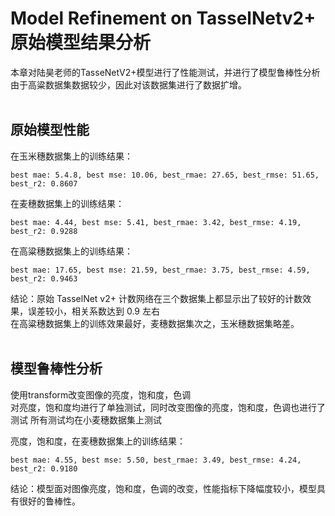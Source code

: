 # Model Refinement on TasselNetv2+ 原始模型结果分析

本章对陆昊老师的TasseNetV2+模型进行了性能测试，并进行了模型鲁棒性分析<br>
由于高粱数据集数据较少，因此对该数据集进行了数据扩增。<br><br>

## 原始模型性能
在玉米穗数据集上的训练结果：<br>
````
best mae: 5.4.8, best mse: 10.06, best_rmae: 27.65, best_rmse: 51.65, best_r2: 0.8607
````
在麦穗数据集上的训练结果：<br>
````
best mae: 4.44, best mse: 5.41, best_rmae: 3.42, best_rmse: 4.19, best_r2: 0.9288
````
在高粱穗数据集上的训练结果：<br>
````
best mae: 17.65, best mse: 21.59, best_rmae: 3.75, best_rmse: 4.59, best_r2: 0.9463
````
结论：原始 TasselNet v2+ 计数网络在三个数据集上都显示出了较好的计数效果，误差较小，相关系数达到 0.9 左右<br>
      在高粱穗数据集上的训练效果最好，麦穗数据集次之，玉米穗数据集略差。<br><br>


## 模型鲁棒性分析
使用transform改变图像的亮度，饱和度，色调<br>
对亮度，饱和度均进行了单独测试，同时改变图像的亮度，饱和度，色调也进行了测试
所有测试均在小麦穗数据集上测试<br>

亮度，饱和度，在麦穗数据集上的训练结果：<br>
````
best mae: 4.55, best mse: 5.50, best_rmae: 3.49, best_rmse: 4.24, best_r2: 0.9180
````
结论：模型面对图像亮度，饱和度，色调的改变，性能指标下降幅度较小，模型具有很好的鲁棒性。




